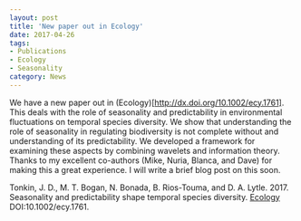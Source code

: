 ```yaml
---
layout: post
title: 'New paper out in Ecology'
date: 2017-04-26
tags:
- Publications
- Ecology
- Seasonality
category: News
---
```


We have a new paper out in (Ecology)[http://dx.doi.org/10.1002/ecy.1761]. This deals with the role of seasonality and predictability in environmental fluctuations on temporal species diversity. We show that understanding the role of seasonality in regulating biodiversity is not complete without and understanding of its predictability. We developed a framework for examining these aspects by combining wavelets and information theory. Thanks to my excellent co-authors (Mike, Nuria, Blanca, and Dave) for making this a great experience. I will write a brief blog post on this soon. 

Tonkin, J. D., M. T. Bogan, N. Bonada, B. Rios-Touma, and D. A. Lytle. 2017. Seasonality and predictability shape temporal species diversity. <a href="http://dx.doi.org/10.1002/ecy.1761" target="_blank">Ecology</a> DOI:10.1002/ecy.1761. [<i class="fa fa-fw fa-file-pdf-o"></i>](publications/2017_Tonkin_etal_Ecology.pdf)
